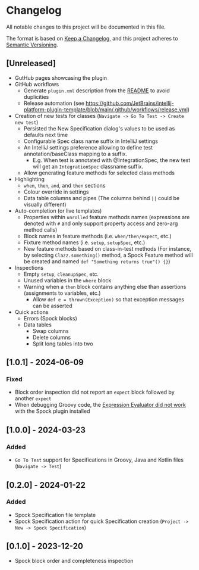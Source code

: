 # Changelog

All notable changes to this project will be documented in this file.

The format is based on [Keep a Changelog](https://keepachangelog.com/en/1.0.0/),
and this project adheres to [Semantic Versioning](https://semver.org/spec/v2.0.0.html).

## [Unreleased]
- GutHub pages showcasing the plugin
- GitHub workflows
  - Generate `plugin.xml` description from the [README](README.md) to avoid duplicities
  - Release automation (see https://github.com/JetBrains/intellij-platform-plugin-template/blob/main/.github/workflows/release.yml) 
- Creation of new tests for classes (`Navigate -> Go To Test -> Create new test`)
  - Persisted the New Specification dialog's values to be used as defaults next time
  - Configurable Spec class name suffix in IntelliJ settings
  - An IntelliJ settings preference allowing to define test annotation/baseClass mapping to a suffix.
    - E.g. When test is annotated with @IntegrationSpec, the new test will get an `IntegrationSpec` classname suffix.
  - Allow generating feature methods for selected class methods
- Highlighting
  - `when`, `then`, `and`, and `then` sections
  - Colour override in settings
  - Data table columns and pipes (The columns behind `||` could be visually different)
- Auto-completion (or live templates)
  - Properties within `unrolled` feature methods names (expressions are denoted with `#` and only support property access and zero-arg method calls)
  - Block names in feature methods (i.e. `when/then/expect`, etc.)
  - Fixture method names (i.e. `setup`, `setupSpec`, etc.)
  - New feature methods based on class-in-test methods (For instance, by selecting `Clazz.something()` method, a Spock Feature method will be created and named `def "Something returns true"() {}`)
- Inspections
  - Empty `setup`, `cleanupSpec`, etc.
  - Unused variables in the `where` block
  - Warning when a `then` block contains anything else than assertions (assignments to variables, etc.)
    - Allow `def e = thrown(Exception)` so that exception messages can be asserted
- Quick actions
  - Errors (Spock blocks)
  - Data tables
      - Swap columns
      - Delete columns
      - Split long tables into two

## [1.0.1] - 2024-06-09

### Fixed

- Block order inspection did not report an `expect` block followed by another `expect`
- When debugging Groovy code, the [Expression Evaluator did not work](https://youtrack.jetbrains.com/issue/IDEA-351925) with the Spock plugin installed

## [1.0.0] - 2024-03-23

### Added

- `Go To Test` support for Specifications in Groovy, Java and Kotlin files (`Navigate -> Test`)

## [0.2.0] - 2024-01-22
  
### Added
 
- Spock Specification file template
- Spock Specification action for quick Specification creation (`Project -> New -> Spock Specification`)

## [0.1.0] - 2023-12-20

- Spock block order and completeness inspection 
